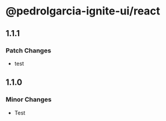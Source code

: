 # @pedrolgarcia-ignite-ui/react

## 1.1.1

### Patch Changes

- test

## 1.1.0

### Minor Changes

- Test

